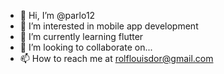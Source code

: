 - 👋 Hi, I’m @parlo12
- 👀 I’m interested in mobile app development 
- 🌱 I’m currently learning flutter 
- 💞️ I’m looking to collaborate on...
- 📫 How to reach me at rolflouisdor@gmail.com

<!---
parlo12/parlo12 is a ✨ special ✨ repository because its `README.md` (this file) appears on your GitHub profile.
You can click the Preview link to take a look at your changes.
--->
